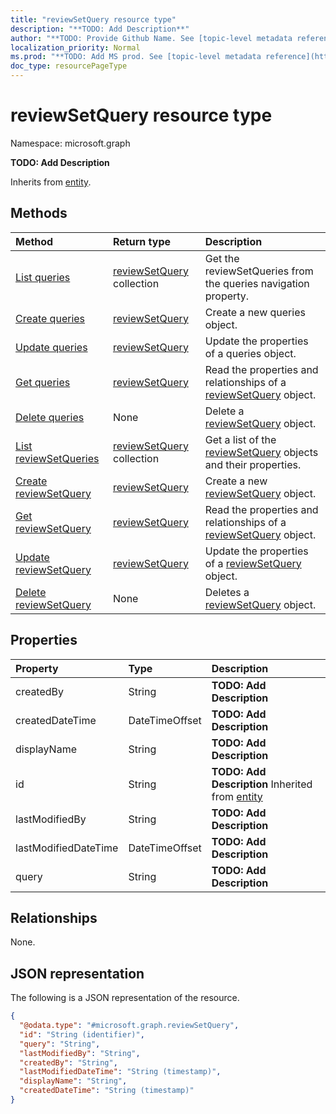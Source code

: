 ```yaml
---
title: "reviewSetQuery resource type"
description: "**TODO: Add Description**"
author: "**TODO: Provide Github Name. See [topic-level metadata reference](https://msgo.azurewebsites.net/add/document/guidelines/metadata.html#topic-level-metadata)**"
localization_priority: Normal
ms.prod: "**TODO: Add MS prod. See [topic-level metadata reference](https://msgo.azurewebsites.net/add/document/guidelines/metadata.html#topic-level-metadata)**"
doc_type: resourcePageType
---
```


# reviewSetQuery resource type

Namespace: microsoft.graph

**TODO: Add Description**


Inherits from [entity](../resources/entity.md).

## Methods
|Method|Return type|Description|
|:---|:---|:---|
|[List queries](../api/reviewset-list-queries.md)|[reviewSetQuery](../resources/reviewsetquery.md) collection|Get the reviewSetQueries from the queries navigation property.|
|[Create queries](../api/reviewset-post-queries.md)|[reviewSetQuery](../resources/reviewsetquery.md)|Create a new queries object.|
|[Update queries](../api/reviewset-update-queries.md)|[reviewSetQuery](../resources/reviewsetquery.md)|Update the properties of a queries object.|
|[Get queries](../api/reviewset-get-reviewsetquery.md)|[reviewSetQuery](../resources/reviewsetquery.md)|Read the properties and relationships of a [reviewSetQuery](../resources/reviewsetquery.md) object.|
|[Delete queries](../api/reviewset-delete-queries.md)|None|Delete a [reviewSetQuery](../resources/reviewsetquery.md) object.|
|[List reviewSetQueries](../api/reviewsetquery-list.md)|[reviewSetQuery](../resources/reviewsetquery.md) collection|Get a list of the [reviewSetQuery](../resources/reviewsetquery.md) objects and their properties.|
|[Create reviewSetQuery](../api/reviewsetquery-create.md)|[reviewSetQuery](../resources/reviewsetquery.md)|Create a new [reviewSetQuery](../resources/reviewsetquery.md) object.|
|[Get reviewSetQuery](../api/reviewsetquery-get.md)|[reviewSetQuery](../resources/reviewsetquery.md)|Read the properties and relationships of a [reviewSetQuery](../resources/reviewsetquery.md) object.|
|[Update reviewSetQuery](../api/reviewsetquery-update.md)|[reviewSetQuery](../resources/reviewsetquery.md)|Update the properties of a [reviewSetQuery](../resources/reviewsetquery.md) object.|
|[Delete reviewSetQuery](../api/reviewsetquery-delete.md)|None|Deletes a [reviewSetQuery](../resources/reviewsetquery.md) object.|

## Properties
|Property|Type|Description|
|:---|:---|:---|
|createdBy|String|**TODO: Add Description**|
|createdDateTime|DateTimeOffset|**TODO: Add Description**|
|displayName|String|**TODO: Add Description**|
|id|String|**TODO: Add Description** Inherited from [entity](../resources/entity.md)|
|lastModifiedBy|String|**TODO: Add Description**|
|lastModifiedDateTime|DateTimeOffset|**TODO: Add Description**|
|query|String|**TODO: Add Description**|

## Relationships
None.

## JSON representation
The following is a JSON representation of the resource.
<!-- {
  "blockType": "resource",
  "keyProperty": "id",
  "@odata.type": "microsoft.graph.reviewSetQuery",
  "baseType": "microsoft.graph.entity",
  "openType": false
}
-->
``` json
{
  "@odata.type": "#microsoft.graph.reviewSetQuery",
  "id": "String (identifier)",
  "query": "String",
  "lastModifiedBy": "String",
  "createdBy": "String",
  "lastModifiedDateTime": "String (timestamp)",
  "displayName": "String",
  "createdDateTime": "String (timestamp)"
}
```

